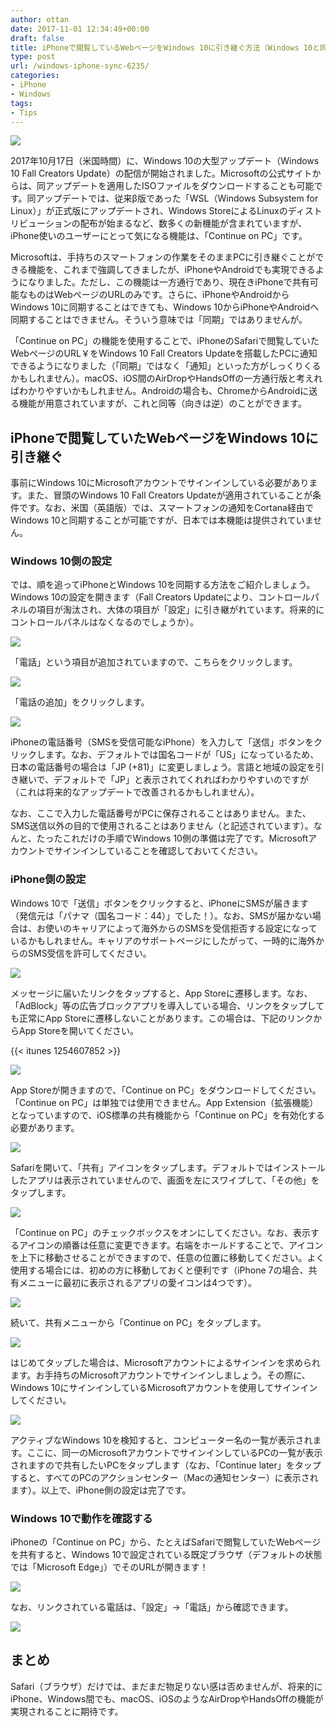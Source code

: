 ```yaml
---
author: ottan
date: 2017-11-01 12:34:49+00:00
draft: false
title: iPhoneで閲覧しているWebページをWindows 10に引き継ぐ方法（Windows 10と同期する方法）
type: post
url: /windows-iphone-sync-6235/
categories:
- iPhone
- Windows
tags:
- Tips
---
```


![](/images/2017/11/171101-59f9b68e01b3b.jpg)






2017年10月17日（米国時間）に、Windows 10の大型アップデート（Windows 10 Fall Creators Update）の配信が開始されました。Microsoftの公式サイトからは、同アップデートを適用したISOファイルをダウンロードすることも可能です。同アップデートでは、従来β版であった「WSL（Windows Subsystem for Linux）」が正式版にアップデートされ、Windows StoreによるLinuxのディストリビューションの配布が始まるなど、数多くの新機能が含まれていますが、iPhone使いのユーザーにとって気になる機能は、「Continue on PC」です。





Microsoftは、手持ちのスマートフォンの作業をそのままPCに引き継ぐことができる機能を、これまで強調してきましたが、iPhoneやAndroidでも実現できるようになりました。ただし、この機能は一方通行であり、現在きiPhoneで共有可能なものはWebページのURLのみです。さらに、iPhoneやAndroidからWindows 10に同期することはできても、Windows 10からiPhoneやAndroidへ同期することはできません。そういう意味では「同期」ではありませんが。





「Continue on PC」の機能を使用することで、iPhoneのSafariで閲覧していたWebページのURL￥をWindows 10 Fall Creators Updateを搭載したPCに通知できるようになりました（「同期」ではなく「通知」といった方がしっくりくるかもしれません）。macOS、iOS間のAirDropやHandsOffの一方通行版と考えればわかりやすいかもしれません。Androidの場合も、ChromeからAndroidに送る機能が用意されていますが、これと同等（向きは逆）のことができます。





## iPhoneで閲覧していたWebページをWindows 10に引き継ぐ





事前にWindows 10にMicrosoftアカウントでサインインしている必要があります。また、冒頭のWindows 10 Fall Creators Updateが適用されていることが条件です。なお、米国（英語版）では、スマートフォンの通知をCortana経由でWindows 10と同期することが可能ですが、日本では本機能は提供されていません。





### Windows 10側の設定





では、順を追ってiPhoneとWindows 10を同期する方法をご紹介しましょう。Windows 10の設定を開きます（Fall Creators Updateにより、コントロールパネルの項目が淘汰され、大体の項目が「設定」に引き継がれています。将来的にコントロールパネルはなくなるのでしょうか）。





![](/images/2017/11/171101-59f9b6a140043.png)






「電話」という項目が追加されていますので、こちらをクリックします。





![](/images/2017/11/171101-59f9b6a9a2acc.png)






「電話の追加」をクリックします。





![](/images/2017/11/171101-59f9b6b17f4ca.png)






iPhoneの電話番号（SMSを受信可能なiPhone）を入力して「送信」ボタンをクリックします。なお、デフォルトでは国名コードが「US」になっているため、日本の電話番号の場合は「JP (+81)」に変更しましょう。言語と地域の設定を引き継いで、デフォルトで「JP」と表示されてくれればわかりやすいのですが（これは将来的なアップデートで改善されるかもしれません）。





なお、ここで入力した電話番号がPCに保存されることはありません。また、SMS送信以外の目的で使用されることはありません（と記述されています）。なんと、たったこれだけの手順でWindows 10側の準備は完了です。Microsoftアカウントでサインインしていることを確認しておいてください。





### iPhone側の設定





Windows 10で「送信」ボタンをクリックすると、iPhoneにSMSが届きます（発信元は「パナマ（国名コード：44）」でした！）。なお、SMSが届かない場合は、お使いのキャリアによって海外からのSMSを受信拒否する設定になっているかもしれません。キャリアのサポートページにしたがって、一時的に海外からのSMS受信を許可してください。





![](/images/2017/11/171101-59f9b6bec5a70.jpeg)






メッセージに届いたリンクをタップすると、App Storeに遷移します。なお、「AdBlock」等の広告ブロックアプリを導入している場合、リンクをタップしても正常にApp Storeに遷移しないことがあります。この場合は、下記のリンクからApp Storeを開いてください。



{{< itunes 1254607852 >}}



![](/images/2017/11/171101-59f9b6c91fe9f.jpeg)






App Storeが開きますので、「Continue on PC」をダウンロードしてください。「Continue on PC」は単独では使用できません。App Extension（拡張機能）となっていますので、iOS標準の共有機能から「Continue on PC」を有効化する必要があります。





![](/images/2017/11/171101-59f9b6e1b661a.jpeg)






Safariを開いて、「共有」アイコンをタップします。デフォルトではインストールしたアプリは表示されていませんので、画面を左にスワイプして、「その他」をタップします。





![](/images/2017/11/171101-59f9b6ea97a57.jpeg)






「Continue on PC」のチェックボックスをオンにしてください。なお、表示するアイコンの順番は任意に変更できます。右端をホールドすることで、アイコンを上下に移動させることができますので、任意の位置に移動してください。よく使用する場合には、初めの方に移動しておくと便利です（iPhone 7の場合、共有メニューに最初に表示されるアプリの愛イコンは4つです）。





![](/images/2017/11/171101-59f9b6f78b7a9.jpeg)






続いて、共有メニューから「Continue on PC」をタップします。





![](/images/2017/11/171101-59f9b7017f8c1.jpeg)






はじめてタップした場合は、Microsoftアカウントによるサインインを求められます。お手持ちのMicrosoftアカウントでサインインしましょう。その際に、Windows 10にサインインしているMicrosoftアカウントを使用してサインインしてください。





![](/images/2017/11/171101-59f9b70c68e05.jpeg)






アクティブなWindows 10を検知すると、コンピューター名の一覧が表示されます。ここに、同一のMicrosoftアカウントでサインインしているPCの一覧が表示されますので共有したいPCをタップします（なお、「Continue later」をタップすると、すべてのPCのアクションセンター（Macの通知センター）に表示されます）。以上で、iPhone側の設定は完了です。





### Windows 10で動作を確認する





iPhoneの「Continue on PC」から、たとえばSafariで閲覧していたWebページを共有すると、Windows 10で設定されている既定ブラウザ（デフォルトの状態では「Microsoft Edge」）でそのURLが開きます！





![](/images/2017/11/171101-59f9b715b0708.png)






なお、リンクされている電話は、「設定」→「電話」から確認できます。





![](/images/2017/11/171101-59f9b71f133ec.png)






## まとめ





Safari（ブラウザ）だけでは、まだまだ物足りない感は否めませんが、将来的にiPhone、Windows間でも、macOS、iOSのようなAirDropやHandsOffの機能が実現されることに期待です。
